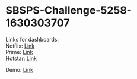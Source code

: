 # SBSPS-Challenge-5258-1630303707

Links for dashboards:<br>
Netflix: <a href="https://us3.ca.analytics.ibm.com/bi/?perspective=dashboard&pathRef=.my_folders%2FNetflix&action=view&mode=dashboard&subView=model0000017b062f8768_00000003"> Link</a><br>
Prime: <a
            href="https://us3.ca.analytics.ibm.com/bi/?perspective=dashboard&pathRef=.my_folders%2FAmazon%2BPrime&action=view&mode=dashboard">Link</a><br>
Hotstar:  <a
                href="https://us3.ca.analytics.ibm.com/bi/?perspective=dashboard&pathRef=.my_folders%2FHotstar&action=view&mode=dashboard">Link</a><br>
                
Demo: <a href="https://youtu.be/jUqP0f6ckME">Link</a>
